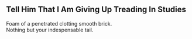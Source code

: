 Tell Him That I Am Giving Up Treading In Studies
------------------------------------------------
Foam of a penetrated clotting smooth brick.  
Nothing but your indespensable tail.  
